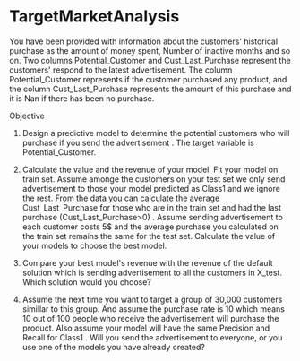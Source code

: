 # TargetMarketAnalysis

You have been provided with information about the customers' historical purchase as the amount of money spent, Number of inactive months and so on. Two columns Potential_Customer and Cust_Last_Purchase represent the customers' respond to the latest advertisement. The column Potential_Customer represents if the customer purchased any product, and the column Cust_Last_Purchase represents the amount of this purchase and it is Nan if there has been no purchase.

Objective
1. Design a predictive model to determine the potential customers who will purchase if you send the advertisement . The target variable is Potential_Customer.

2. Calculate the value and the revenue of your model. Fit your model on train set. Assume amonge the customers on your test set we only send advertisement to those your model predicted as Class1 and we ignore the rest. From the data you can calculate the average Cust_Last_Purchase for those who are in the train set and had the last purchase (Cust_Last_Purchase>0) . Assume sending advertisement to each customer costs 5$ and the average purchase you calculated on the train set remains the same for the test set. Calculate the value of your models to choose the best model.

3. Compare your best model's revenue with the revenue of the default solution which is sending advertisement to all the customers in X_test. Which solution would you choose?

4. Assume the next time you want to target a group of 30,000 customers simillar to this group. And assume the purchase rate is  10 which means 10 out of 100 people who receive the advertisement will purchase the product. Also assume your model will have the same Precision and Recall for Class1 . Will you send the advertisement to everyone, or you use one of the models you have already created?
